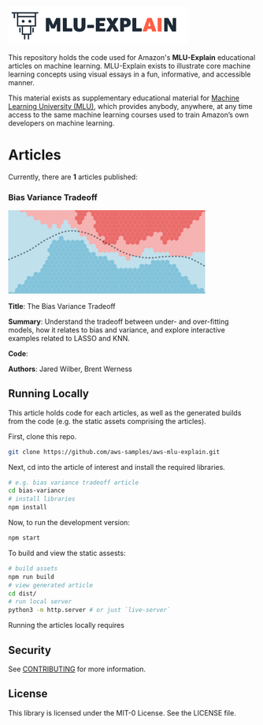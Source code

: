 ![MLU-Explain Logo & Title](./assets/readme_header.png)

This repository holds the code used for Amazon's **MLU-Explain** educational articles on machine learning.  MLU-Explain exists to illustrate core machine learning concepts using visual essays in a fun, informative, and accessible manner.

This material exists as supplementary educational material for [Machine Learning University (MLU)](https://aws.amazon.com/machine-learning/mlu/), which provides anybody, anywhere, at any time access to the same machine learning courses used to train Amazon’s own developers on machine learning.


# Articles

Currently, there are **1** articles published:

### Bias Variance Tradeoff
<img src="./assets/bias-variance.png" alt="Bias Variance Tradeoff Article Image" width="400"/>

**Title**: The Bias Variance Tradeoff

**Summary**: Understand the tradeoff between under- and over-fitting models, how it relates to bias and variance, and explore interactive examples related to LASSO and KNN.

**Code**:

**Authors**: Jared Wilber, Brent Werness



## Running Locally

This article holds code for each articles, as well as the generated builds from the code (e.g. the static assets comprising the articles).

First, clone this repo.

```bash
git clone https://github.com/aws-samples/aws-mlu-explain.git
```

Next, cd into the article of interest and install the required libraries.

```bash
# e.g. bias variance tradeoff article
cd bias-variance
# install libraries
npm install
```

Now, to run the development version:
```bash
npm start
```

To build and view the static assests:
```bash
# build assets
npm run build
# view generated article
cd dist/
# run local server
python3 -m http.server # or just `live-server`
```

Running the articles locally requires 
## Security

See [CONTRIBUTING](CONTRIBUTING.md#security-issue-notifications) for more information.

## License

This library is licensed under the MIT-0 License. See the LICENSE file.

